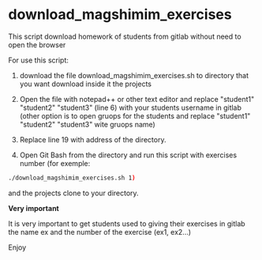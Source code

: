 # download_magshimim_exercises

This script download homework of students from gitlab without need to open the browser

For use this script:
1. download the file download_magshimim_exercises.sh to directory that you want download inside it the projects

2. Open the file with notepad++ or other text editor and replace "student1" "student2" "student3" (line 6) with your students username in gitlab (other option is to open gruops for the students and replace "student1" "student2" "student3" wite gruops name)

3. Replace line 19 with address of the directory.

4. Open Git Bash from the directory and run this script with exercises number (for exemple:
```bash
./download_magshimim_exercises.sh 1) 
```
and the projects clone to your directory.

**Very important**

It is very important to get students used to giving their exercises in gitlab the name ex and the number of the exercise (ex1, ex2...)

Enjoy
